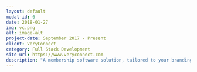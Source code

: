 ```yaml
---
layout: default
modal-id: 6
date: 2018-01-27
img: vc.png
alt: image-alt
project-date: September 2017 - Present
client: VeryConnect
category: Full Stack Development
site-url: https://www.veryconnect.com
description: "A membership software solution, tailored to your branding and needs. Built in Sails.js and AngularJS."
---
```


